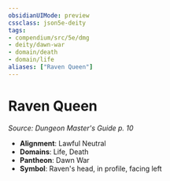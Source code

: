 ```yaml
---
obsidianUIMode: preview
cssclass: json5e-deity
tags:
- compendium/src/5e/dmg
- deity/dawn-war
- domain/death
- domain/life
aliases: ["Raven Queen"]
---
```

# Raven Queen
*Source: Dungeon Master's Guide p. 10* 

- **Alignment**: Lawful Neutral
- **Domains**: Life, Death
- **Pantheon**: Dawn War
- **Symbol**: Raven's head, in profile, facing left